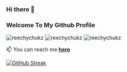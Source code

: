 ### Hi there 👋

<h3 align="left">Welcome To My Github Profile</h4>
<p align="left"> <img src="https://img.shields.io/github/followers/reechychukz?style=social" alt="reechychukz" /> <img 
src="https://img.shields.io/github/last-commit/reechychukz/reechychukz" alt="reechychukz" /> <img
src="https://img.shields.io/twitter/follow/reechychukz?label=Follow%20me&style=social" alt="reechychukz" /> </p>

<!-- - 🔭 I’m currently working on **making the world a better place**...😁 --

<!-- - 👯 I’m looking to working on **any short-term project** -->
<!-- - 👯 I’m looking to collaborate on **any interesting project** -->


📫 You can reach me **[here](mailto:richardchukwuma99g@gmail.com)**

[![GitHub Streak](https://github-readme-streak-stats.herokuapp.com/?user=reechychukz)](https://git.io/streak-stats)
